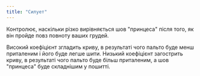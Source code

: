 ```yaml
---
title: "Силует"
---
```


Контролює, наскільки різко вирівняється шов "принцеса" після того, як він пройде повз повноту ваших грудей.

Високий коефіцієнт згладить криву, в результаті чого пальто буде менш приталеним і його буде легше шити. Низький коефіцієнт загострить криву, в результаті чого пальто буде більш приталеним, а шов "принцеса" буде складнішим у пошитті.




